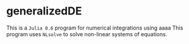# generalizedDE
This is a `Julia 0.6` program for numerical integrations
using aaaa
This program uses `NLsolve` to solve non-linear systems of equations.
